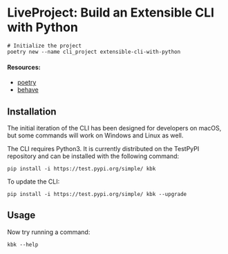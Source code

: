 # LiveProject: Build an Extensible CLI with Python


```shell
# Initialize the project
poetry new --name cli_project extensible-cli-with-python
```

#### Resources:
- [poetry](https://python-poetry.org/docs/)
- [behave](https://behave.readthedocs.io/en/latest/tutorial.html)


## Installation 
The initial iteration of the CLI has been designed for developers on macOS, but some commands will work on Windows
 and Linux as well. 

The CLI requires Python3. It is currently distributed on the TestPyPI repository and can be installed with the
 following command: 
 ```
pip install -i https://test.pypi.org/simple/ kbk
 ```

To update the CLI:
 ```
pip install -i https://test.pypi.org/simple/ kbk --upgrade
 ```

## Usage
Now try running a command:
```
kbk --help
```
